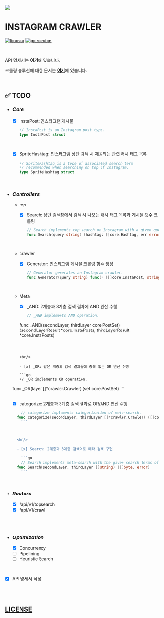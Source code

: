 <img src="https://lh5.googleusercontent.com/proxy/r5D7LX7gbvXfuJU1SFAfCM1SerPt0KcBvR_R0qpXO_fsa39nwCKhyGE0UQbFP99XpSMRuPWrckLRnkoU747FW6EHY1_Gqf1xzhXYhJnIqIHizuhbBX3fh0sgdxbpIwJrDtC9g-uELzM-xYNfiw=s0-d">

<br/>

# **INSTAGRAM CRAWLER**

[![license](https://img.shields.io/badge/license-MIT-blue)](https://github.com/joshua-dev/instacrawler/blob/master/LICENSE)
[![go version](https://img.shields.io/badge/go-1.14-00ADD8)](https://go.dev)

<br/>

API 명세서는 [**여기**](https://github.com/joshua-dev/instacrawler/blob/master/doc/spec.md)에 있습니다.

크롤링 솔루션에 대한 문서는 [**여기**](https://github.com/joshua-dev/instacrawler/blob/master/doc/solution.md)에 있습니다.

<br/>

## :white_check_mark: TODO

- ### _Core_

  - [x] InstaPost: 인스타그램 게시물

    ```go
    // InstaPost is an Instagram post type.
    type InstaPost struct
    ```

  <br/>

  - [x] SpriteHashtag: 인스타그램 상단 검색 시 제공되는 관련 해시 태그 목록

    ```go
    // SpriteHashtag is a type of associated search term
    // recommended when searching on top of Instagram.
    type SpriteHashtag struct
    ```

<br/>

- ### _Controllers_

  - top

    - [x] Search: 상단 검색창에서 검색 시 나오는 해시 태그 목록과 게시물 갯수 크롤링

      ```go
      // Search implements top search on Instagram with a given query.
      func Search(query string) (hashtags []core.Hashtag, err error)
      ```

  <br/>

  - crawler

    - [x] Generator: 인스타그램 게시물 크롤링 함수 생성
  
      ```go
      // Generator generates an Instagram crawler.
      func Generator(query string) func() ([]core.InstaPost, string, error)
      ```

      

  <br/>

  - Meta
  
    - [x] _AND: 2계층과 3계층 검색 결과에 AND 연산 수행
  
      ```go
      // _AND implements AND operation.
    func _AND(secondLayer, thirdLayer core.PostSet) (secondLayerResult *core.InstaPosts, thirdLayerResult *core.InstaPosts)
      ```

      
  
    <br/>
  
    - [x] _OR: 같은 계층의 검색 결과들에 중복 없는 OR 연산 수행
    
      ```go
      // _OR implements OR operation.
  func _OR(layer []*crawler.Crawler) (set core.PostSet)
      ```
  
      
  
    <br/>
    
    - [x] categorize: 2계층과 3계층 검색 결과로 OR/AND 연산 수행
    
  ```go
      // categorize implements categorization of meta-search.
    func categorize(secondLayer, thirdLayer []*crawler.Crawler) ([]core.InstaPost, []core.InstaPost)
      ```
  
      
    
    <br/>
    
    - [x] Search: 2계층과 3계층 검색어로 메타 검색 구현
    
      ```go
      // Search implements meta-search with the given search terms of second layer and third layer.
    func Search(secondLayer, thirdLayer []string) ([]byte, error)
      ```

<br/>

- ### _Routers_

  - [x] /api/v1/topsearch
  - [x] /api/v1/crawl

<br/>
<br/>

- ### _Optimization_

  - [x] Concurrency
  - [ ] Pipelining
  - [ ] Heuristic Search

<br/>

- [x] API 명세서 작성

<br/>
<br/>

## [LICENSE](https://github.com/joshua-dev/instacrawler/blob/master/LICENSE)

